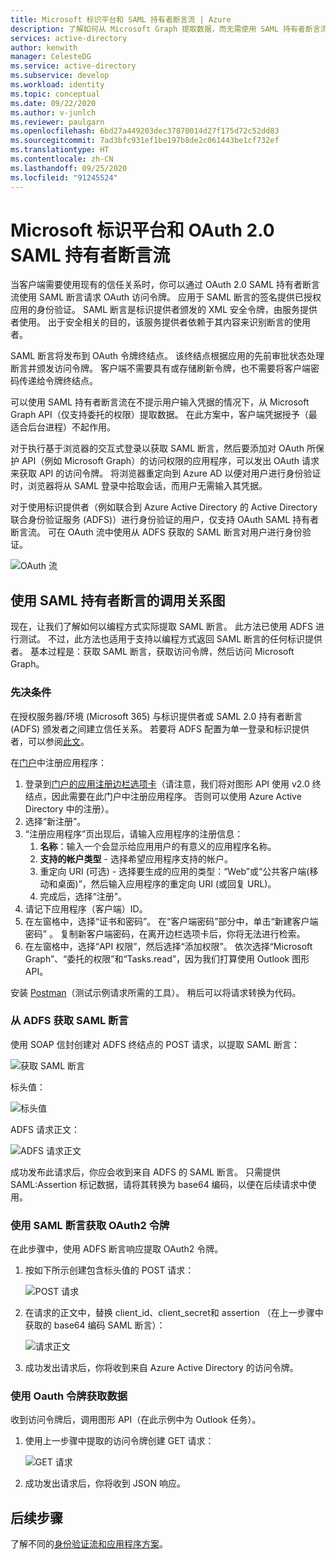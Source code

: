 ```yaml
---
title: Microsoft 标识平台和 SAML 持有者断言流 | Azure
description: 了解如何从 Microsoft Graph 提取数据，而无需使用 SAML 持有者断言流提示用户提供凭据。
services: active-directory
author: kenwith
manager: CelesteDG
ms.service: active-directory
ms.subservice: develop
ms.workload: identity
ms.topic: conceptual
ms.date: 09/22/2020
ms.author: v-junlch
ms.reviewer: paulgarn
ms.openlocfilehash: 6bd27a449203dec37870014d27f175d72c52dd83
ms.sourcegitcommit: 7ad3bfc931ef1be197b8de2c061443be1cf732ef
ms.translationtype: HT
ms.contentlocale: zh-CN
ms.lasthandoff: 09/25/2020
ms.locfileid: "91245524"
---
```

# <a name="microsoft-identity-platform-and-oauth-20-saml-bearer-assertion-flow"></a>Microsoft 标识平台和 OAuth 2.0 SAML 持有者断言流
当客户端需要使用现有的信任关系时，你可以通过 OAuth 2.0 SAML 持有者断言流使用 SAML 断言请求 OAuth 访问令牌。 应用于 SAML 断言的签名提供已授权应用的身份验证。 SAML 断言是标识提供者颁发的 XML 安全令牌，由服务提供者使用。 出于安全相关的目的，该服务提供者依赖于其内容来识别断言的使用者。

SAML 断言将发布到 OAuth 令牌终结点。  该终结点根据应用的先前审批状态处理断言并颁发访问令牌。 客户端不需要具有或存储刷新令牌，也不需要将客户端密码传递给令牌终结点。

可以使用 SAML 持有者断言流在不提示用户输入凭据的情况下，从 Microsoft Graph API（仅支持委托的权限）提取数据。 在此方案中，客户端凭据授予（最适合后台进程）不起作用。

对于执行基于浏览器的交互式登录以获取 SAML 断言，然后要添加对 OAuth 所保护 API（例如 Microsoft Graph）的访问权限的应用程序，可以发出 OAuth 请求来获取 API 的访问令牌。 将浏览器重定向到 Azure AD 以便对用户进行身份验证时，浏览器将从 SAML 登录中拾取会话，而用户无需输入其凭据。

对于使用标识提供者（例如联合到 Azure Active Directory 的 Active Directory 联合身份验证服务 (ADFS)）进行身份验证的用户，仅支持 OAuth SAML 持有者断言流。  可在 OAuth 流中使用从 ADFS 获取的 SAML 断言对用户进行身份验证。

![OAuth 流](./media/v2-saml-bearer-assertion/1.png)

## <a name="call-graph-using-saml-bearer-assertion"></a>使用 SAML 持有者断言的调用关系图
现在，让我们了解如何以编程方式实际提取 SAML 断言。 此方法已使用 ADFS 进行测试。 不过，此方法也适用于支持以编程方式返回 SAML 断言的任何标识提供者。 基本过程是：获取 SAML 断言，获取访问令牌，然后访问 Microsoft Graph。

### <a name="prerequisites"></a>先决条件

在授权服务器/环境 (Microsoft 365) 与标识提供者或 SAML 2.0 持有者断言 (ADFS) 颁发者之间建立信任关系。 若要将 ADFS 配置为单一登录和标识提供者，可以参阅[此文](https://docs.microsoft.com/archive/blogs/canitpro/step-by-step-setting-up-ad-fs-and-enabling-single-sign-on-to-office-365)。

在[门户](https://portal.azure.cn/#blade/Microsoft_AAD_RegisteredApps/ApplicationsListBlade)中注册应用程序：
1. 登录到[门户的应用注册边栏选项卡](https://portal.azure.cn/#blade/Microsoft_AAD_RegisteredApps/ApplicationsListBlade)（请注意，我们将对图形 API 使用 v2.0 终结点，因此需要在此门户中注册应用程序。 否则可以使用 Azure Active Directory 中的注册）。 
1. 选择“新注册”。
1. “注册应用程序”页出现后，请输入应用程序的注册信息： 
    1. **名称**：输入一个会显示给应用用户的有意义的应用程序名称。
    1. **支持的帐户类型** - 选择希望应用程序支持的帐户。
    1. 重定向 URI (可选) - 选择要生成的应用的类型：“Web”或“公共客户端(移动和桌面)”，然后输入应用程序的重定向 URI (或回复 URL)。
    1. 完成后，选择“注册”。
1. 请记下应用程序（客户端）ID。
1. 在左窗格中，选择“证书和密码”。 在“客户端密码”部分中，单击“新建客户端密码” 。 复制新客户端密码，在离开边栏选项卡后，你将无法进行检索。
1. 在左窗格中，选择“API 权限”，然后选择“添加权限”。 依次选择“Microsoft Graph”、“委托的权限”和“Tasks.read”，因为我们打算使用 Outlook 图形 API。 

安装 [Postman](https://www.getpostman.com/)（测试示例请求所需的工具）。  稍后可以将请求转换为代码。

### <a name="get-the-saml-assertion-from-adfs"></a>从 ADFS 获取 SAML 断言
使用 SOAP 信封创建对 ADFS 终结点的 POST 请求，以提取 SAML 断言：

![获取 SAML 断言](./media/v2-saml-bearer-assertion/2.png)

标头值：

![标头值](./media/v2-saml-bearer-assertion/3.png)

ADFS 请求正文：

![ADFS 请求正文](./media/v2-saml-bearer-assertion/4.png)

成功发布此请求后，你应会收到来自 ADFS 的 SAML 断言。 只需提供 SAML:Assertion 标记数据，请将其转换为 base64 编码，以便在后续请求中使用。

### <a name="get-the-oauth2-token-using-the-saml-assertion"></a>使用 SAML 断言获取 OAuth2 令牌 
在此步骤中，使用 ADFS 断言响应提取 OAuth2 令牌。

1. 按如下所示创建包含标头值的 POST 请求：

    ![POST 请求](./media/v2-saml-bearer-assertion/5.png)
1. 在请求的正文中，替换 client_id、client_secret和 assertion  （在上一步骤中获取的 base64 编码 SAML 断言）：

    ![请求正文](./media/v2-saml-bearer-assertion/6.png)
1. 成功发出请求后，你将收到来自 Azure Active Directory 的访问令牌。

### <a name="get-the-data-with-the-oauth-token"></a>使用 Oauth 令牌获取数据

收到访问令牌后，调用图形 API（在此示例中为 Outlook 任务）。 

1. 使用上一步骤中提取的访问令牌创建 GET 请求：

    ![GET 请求](./media/v2-saml-bearer-assertion/7.png)

1. 成功发出请求后，你将收到 JSON 响应。

## <a name="next-steps"></a>后续步骤

了解不同的[身份验证流和应用程序方案](authentication-flows-app-scenarios.md)。

